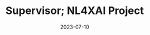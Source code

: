 ---
title: "Supervisor; NL4XAI Project"
link: "https://nl4xai.eu/people/sole-pera-2/"
picture: ../images/NL4XAI.png
date: 2023-07-10
---